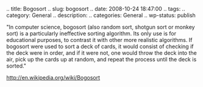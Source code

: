 .. title: Bogosort
.. slug: bogosort
.. date: 2008-10-24 18:47:00
.. tags: 
.. category: General
.. description: 
.. categories: General
.. wp-status: publish

<html><body><p>"In computer science, bogosort (also random sort, shotgun sort or monkey sort) is a particularly ineffective sorting algorithm. Its only use is for educational purposes, to contrast it with other more realistic algorithms. If bogosort were used to sort a deck of cards, it would consist of checking if the deck were in order, and if it were not, one would throw the deck into the air, pick up the cards up at random, and repeat the process until the deck is sorted."



http://en.wikipedia.org/wiki/Bogosort</p></body></html>